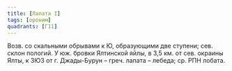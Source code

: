 ```yaml
---
title: [Лапата I]
tags: [ороним]
quadrants: [Г11]
---
```


Возв. со скальными обрывами к Ю, образующими две ступени; сев. склон пологий. У
юж. бровки Ялтинской яйлы, в 3,5 км. от сев. окраины Ялты, к ЗЮЗ от г.
Джады-Бурун – греч. лапата – лебеда; ср. РПН лобата.
